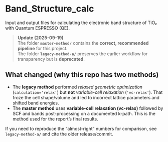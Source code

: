 # Band_Structure_calc

Input and output files for calculating the electronic band structure of TiO₂ with Quantum ESPRESSO (QE).

> **Update (2025-09-19)**  
> The folder **`master-method/`** contains the **correct, recommended pipeline** for this project.  
> The folder **`legacy-method-a/`** preserves the earlier workflow for transparency but is **deprecated**.

## What changed (why this repo has two methods)
- The **legacy method** performed *relaxed geometric optimization* (`calculation='relax'`) but **not** *variable-cell relaxation* (`'vc-relax'`). That froze the cell shape/volume and led to incorrect lattice parameters and shifted band energies.  
- The **master method** uses **variable-cell relaxation (vc-relax)** followed by SCF and bands post-processing on a documented k-path. This is the method used for the report’s final results.

If you need to reproduce the “almost-right” numbers for comparison, see `legacy-method-a/` and cite the older release/commit.

